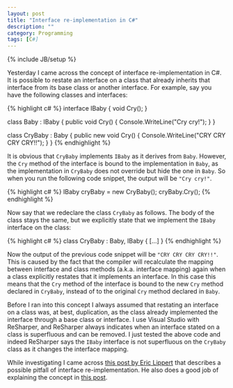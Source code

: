 ```yaml
---
layout: post
title: "Interface re-implementation in C#"
description: ""
category: Programming 
tags: [C#]
---
```

{% include JB/setup %}

Yesterday I came across the concept of interface re-implementation in C#. It is possible to restate an interface on a class that already inherits that interface from its base class or another interface. For example, say you have the following classes and interfaces:

{% highlight c# %}
interface IBaby
{
  void Cry();
}

class Baby : IBaby
{
  public void Cry()
  {
    Console.WriteLine("Cry cry!");
  }
}

class CryBaby : Baby
{
  public new void Cry()
  {
    Console.WriteLine("CRY CRY CRY CRY!!");
  }
}
{% endhighlight %}

It is obvious that `CryBaby` implements `IBaby` as it derives from `Baby`. However, the `Cry` method of the interface is bound to the implementation in `Baby`, as the implementation in `CryBaby` does not override but hide the one in `Baby`. So when you run the following code snippet, the output will be `"Cry cry!"`.

{% highlight c# %}
IBaby cryBaby = new CryBaby();
cryBaby.Cry();
{% endhighlight %}

Now say that we redeclare the class `CryBaby` as follows. The body of the class stays the same, but we explicitly state that we implement the `IBaby` interface on the class:

{% highlight c# %}
class CryBaby : Baby, IBaby
{
  [...]
}
{% endhighlight %}

Now the output of the previous code snippet will be `"CRY CRY CRY CRY!!"`. This is caused by the fact that the compiler will recalculate the mapping between interface and class methods (a.k.a. interface mapping) again when a class explicitly restates that it implements an interface. In this case this means that the `Cry` method of the interface is bound to the new `Cry` method declared in `CryBaby`, instead of to the original `Cry` method declared in `Baby`.

Before I ran into this concept I always assumed that restating an interface on a class was, at best, duplication, as the class already implemented the interface through a base class or interface. I use Visual Studio with ReSharper, and ReSharper always indicates when an interface stated on a class is superfluous and can be removed. I just tested the above code and indeed ReSharper says the `IBaby` interface is not superfluous on the `CryBaby` class as it changes the interface mapping.

While investigating I came across [this post by Eric Lippert](http://blogs.msdn.com/b/ericlippert/archive/2011/12/08/so-many-interfaces-part-two.aspx) that describes a possible pitfall of interface re-implementation. He also does a good job of explaining the concept in [this post](http://blogs.msdn.com/b/ericlippert/archive/2011/04/04/so-many-interfaces.aspx).
